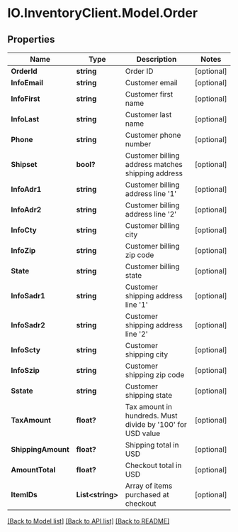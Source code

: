 # IO.InventoryClient.Model.Order
## Properties

Name | Type | Description | Notes
------------ | ------------- | ------------- | -------------
**OrderId** | **string** | Order ID | [optional] 
**InfoEmail** | **string** | Customer email | [optional] 
**InfoFirst** | **string** | Customer first name | [optional] 
**InfoLast** | **string** | Customer last name | [optional] 
**Phone** | **string** | Customer phone number | [optional] 
**Shipset** | **bool?** | Customer billing address matches shipping address | [optional] 
**InfoAdr1** | **string** | Customer billing address line &#39;1&#39; | [optional] 
**InfoAdr2** | **string** | Customer billing address line &#39;2&#39; | [optional] 
**InfoCty** | **string** | Customer billing city | [optional] 
**InfoZip** | **string** | Customer billing zip code | [optional] 
**State** | **string** | Customer billing state | [optional] 
**InfoSadr1** | **string** | Customer shipping address line &#39;1&#39; | [optional] 
**InfoSadr2** | **string** | Customer shipping address line &#39;2&#39; | [optional] 
**InfoScty** | **string** | Customer shipping city | [optional] 
**InfoSzip** | **string** | Customer shipping zip code | [optional] 
**Sstate** | **string** | Customer shipping state | [optional] 
**TaxAmount** | **float?** | Tax amount in hundreds. Must divide by &#39;100&#39; for USD value | [optional] 
**ShippingAmount** | **float?** | Shipping total in USD | [optional] 
**AmountTotal** | **float?** | Checkout total in USD | [optional] 
**ItemIDs** | **List&lt;string&gt;** | Array of items purchased at checkout | [optional] 

[[Back to Model list]](../README.md#documentation-for-models) [[Back to API list]](../README.md#documentation-for-api-endpoints) [[Back to README]](../README.md)

